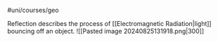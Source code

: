 #uni/courses/geo 

Reflection describes the process of [[Electromagnetic Radiation|light]] bouncing off an object.
![[Pasted image 20240825131918.png|300]]